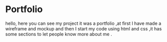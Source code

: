 # Portfolio
hello, here you can see my project it was a portfolio ,at first I have made a wireframe and mockup and then I start my code using html and css ,it has some sections  to let people know more about me .
